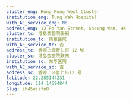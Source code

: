 ```yaml
---
cluster_eng: Hong Kong West Cluster
institution_eng: Tung Wah Hospital
with_AE_service_eng: No
address_eng: 12 Po Yan Street, Sheung Wan, HK
cluster_tc: 港島西醫院聯網
institution_tc: 東華醫院
with_AE_service_tc: 否
address_tc: 香港上環普仁街 12 號
cluster_sc: 港岛西医院联网
institution_sc: 东华医院
with_AE_service_sc: 否
address_sc: 香港上环普仁街12 号
latitude: 22.285144231
longitude: 114.14694844
Slug: sh45ujzfn8
---
```


